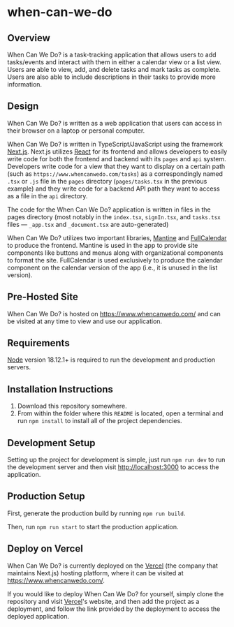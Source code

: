 # when-can-we-do
## Overview
When Can We Do? is a task-tracking application that allows users to add tasks/events and interact with them in either a calendar view or a list view. Users are able to view, add, and delete tasks and mark tasks as complete. Users are also able to include descriptions in their tasks to provide more information.

## Design
When Can We Do? is written as a web application that users can access in their browser on a laptop or personal computer.

When Can We Do? is written in TypeScript/JavaScript using the framework [Next.js](https://nextjs.org/). Next.js utilizes [React](https://react.dev/) for its frontend and allows developers to easily write code for both the frontend and backend with its `pages` and `api` system. Developers write code for a view that they want to display on a certain path (such as `https://www.whencanwedo.com/tasks`) as a correspondingly named `.tsx` or `.js` file in the `pages` directory (`pages/tasks.tsx` in the previous example) and they write code for a backend API path they want to access as a file in the `api` directory. 

The code for the When Can We Do? application is written in files in the pages directory (most notably in the `index.tsx`, `signIn.tsx`, and `tasks.tsx` files &mdash; `_app.tsx` and `_document.tsx` are auto-generated)

When Can We Do? utilizes two important libraries, [Mantine](https://mantine.dev/) and [FullCalendar](https://fullcalendar.io/docs/react) to produce the frontend. Mantine is used in the app to provide site components like buttons and menus along with organizational components to format the site. FullCalendar is used exclusively to produce the calendar component on the calendar version of the app (i.e., it is unused in the list version).

## Pre-Hosted Site
When Can We Do? is hosted on https://www.whencanwedo.com/ and can be visited at any time to view and use our application. 

## Requirements
[Node](https://nodejs.org/en) version 18.12.1+ is required to run the development and production servers.

## Installation Instructions
1. Download this repository somewhere. 
2. From within the folder where this `README` is located, open a terminal and run `npm install` to install all of the project dependencies.

## Development Setup
Setting up the project for development is simple, just run `npm run dev` to run the development server and then visit [http://localhost:3000](http://localhost:3000) to access the application.

## Production Setup
First, generate the production build by running `npm run build`.

Then, run `npm run start` to start the production application.

## Deploy on Vercel

When Can We Do? is currently deployed on the [Vercel](https://vercel.com/new?utm_medium=default-template&filter=next.js&utm_source=create-next-app&utm_campaign=create-next-app-readme) (the company that maintains Next.js) hosting platform, where it can be visited at https://www.whencanwedo.com/. 

If you would like to deploy When Can We Do? for yourself, simply clone the repository and visit [Vercel](https://vercel.com/new?utm_medium=default-template&filter=next.js&utm_source=create-next-app&utm_campaign=create-next-app-readme)'s website, and then add the project as a deployment, and follow the link provided by the deployment to access the deployed application.
